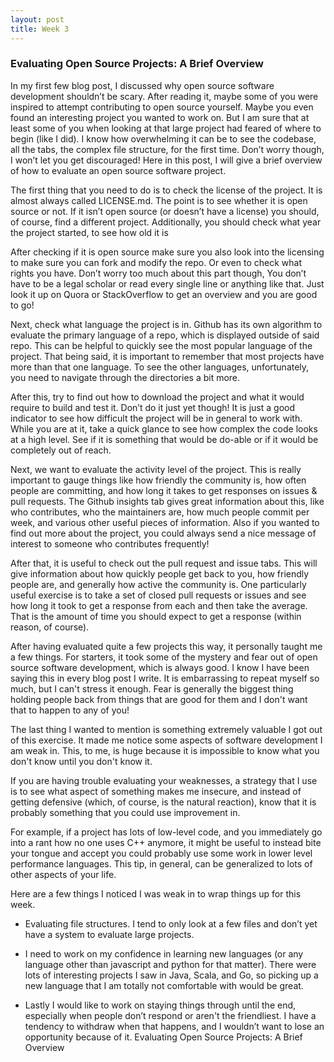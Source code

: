 ```yaml
---
layout: post
title: Week 3
---
```


### Evaluating Open Source Projects: A Brief Overview

In my first few blog post, I discussed why open source software development shouldn’t be scary. After reading it, maybe some of you were inspired to attempt contributing to open source yourself. Maybe you even found an interesting project you wanted to work on. But I am sure that at least some of you when looking at that large project had feared of where to begin (like I did). I know how overwhelming it can be to see the codebase, all the tabs, the complex file structure, for the first time. Don’t worry though, I won’t let you get discouraged! Here in this post, I will give a brief overview of how to evaluate an open source software project.

The first thing that you need to do is to check the license of the project. It is almost always called LICENSE.md.  The point is to see whether it is open source or not. If it isn’t open source (or doesn’t have a license) you should, of course, find a different project. Additionally, you should check what year the project started, to see how old it is 

After checking if it is open source make sure you also look into the licensing to make sure you can fork and modify the repo. Or even to check what rights you have. Don’t worry too much about this part though, You don’t have to be a legal scholar or read every single line or anything like that. Just look it up on Quora or StackOverflow to get an overview and you are good to go!

Next, check what language the project is in. Github has its own algorithm to evaluate the primary language of a repo, which is displayed outside of said repo. This can be helpful to quickly see the most popular language of the project. That being said, it is important to remember that most projects have more than that one language. To see the other languages, unfortunately, you need to navigate through the directories a bit more.

After this, try to find out how to download the project and what it would require to build and test it. Don’t do it just yet though! It is just a good indicator to see how difficult the project will be in general to work with. While you are at it, take a quick glance to see how complex the code looks at a high level. See if it is something that would be do-able or if it would be completely out of reach.

Next, we want to evaluate the activity level of the project. This is really important to gauge things like how friendly the community is, how often people are committing, and how long it takes to get responses on issues & pull requests. The Github insights tab gives great information about this, like who contributes, who the maintainers are, how much people commit per week, and various other useful pieces of information. Also if you wanted to find out more about the project, you could always send a nice message of interest to someone who contributes frequently!

After that, it is useful to check out the pull request and issue tabs. This will give information about how quickly people get back to you, how friendly people are, and generally how active the community is. One particularly useful exercise is to take a set of closed pull requests or issues and see how long it took to get a response from each and then take the average. That is the amount of time you should expect to get a response (within reason, of course).

After having evaluated quite a few projects this way, it personally taught me a few things. For starters, it took some of the mystery and fear out of open source software development, which is always good. I know I have been saying this in every blog post I write. It is embarrassing to repeat myself so much, but I can't stress it enough. Fear is generally the biggest thing holding people back from things that are good for them and I don't want that to happen to any of you!  

The last thing I wanted to mention is something extremely valuable I got out of this exercise. It made me notice some aspects of software development I am weak in. This, to me, is huge because it is impossible to know what you don't know until you don't know it. 

If you are having trouble evaluating your weaknesses, a strategy that I use is to see what aspect of something makes me insecure, and instead of getting defensive (which, of course, is the natural reaction), know that it is probably something that you could use improvement in. 

For example, if a project has lots of low-level code, and you immediately go into a rant how no one uses C++ anymore, it might be useful to instead bite your tongue and accept you could probably use some work in lower level performance languages. This tip, in general, can be generalized to lots of other aspects of your life.

Here are a few things I noticed I was weak in to wrap things up for this week. 

- Evaluating file structures. I tend to only look at a few files and don’t yet have a system to evaluate large projects. 

- I need to work on my confidence in learning new languages (or any language other than javascript and python for that matter). There were lots of interesting projects I saw in Java, Scala, and Go, so picking up a new language that I am totally not comfortable with would be great. 

- Lastly I would like to work on staying things through until the end, especially when people don’t respond or aren't the friendliest. I have a tendency to withdraw when that happens, and I wouldn’t want to lose an opportunity because of it. Evaluating Open Source Projects: A Brief Overview
